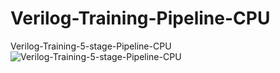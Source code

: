 # Verilog-Training-Pipeline-CPU
Verilog-Training-5-stage-Pipeline-CPU
![Verilog-Training-5-stage-Pipeline-CPU](https://github.com/user-attachments/assets/f1b3cd75-fbf5-44bf-a927-4522a719cc83)
